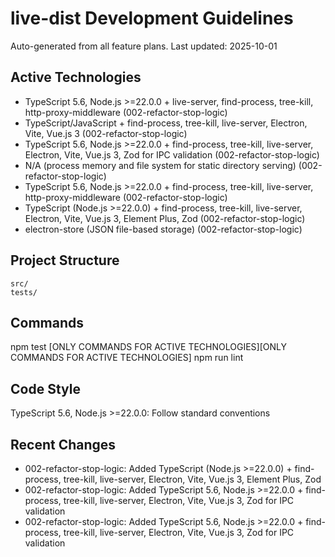 # live-dist Development Guidelines

Auto-generated from all feature plans. Last updated: 2025-10-01

## Active Technologies
- TypeScript 5.6, Node.js >=22.0.0 + live-server, find-process, tree-kill, http-proxy-middleware (002-refactor-stop-logic)
- TypeScript/JavaScript + find-process, tree-kill, live-server, Electron, Vite, Vue.js 3 (002-refactor-stop-logic)
- TypeScript 5.6, Node.js >=22.0.0 + find-process, tree-kill, live-server, Electron, Vite, Vue.js 3, Zod for IPC validation (002-refactor-stop-logic)
- N/A (process memory and file system for static directory serving) (002-refactor-stop-logic)
- TypeScript 5.6, Node.js >=22.0.0 + find-process, tree-kill, live-server, http-proxy-middleware (002-refactor-stop-logic)
- TypeScript (Node.js >=22.0.0) + find-process, tree-kill, live-server, Electron, Vite, Vue.js 3, Element Plus, Zod (002-refactor-stop-logic)
- electron-store (JSON file-based storage) (002-refactor-stop-logic)

## Project Structure
```
src/
tests/
```

## Commands
npm test [ONLY COMMANDS FOR ACTIVE TECHNOLOGIES][ONLY COMMANDS FOR ACTIVE TECHNOLOGIES] npm run lint

## Code Style
TypeScript 5.6, Node.js >=22.0.0: Follow standard conventions

## Recent Changes
- 002-refactor-stop-logic: Added TypeScript (Node.js >=22.0.0) + find-process, tree-kill, live-server, Electron, Vite, Vue.js 3, Element Plus, Zod
- 002-refactor-stop-logic: Added TypeScript 5.6, Node.js >=22.0.0 + find-process, tree-kill, live-server, Electron, Vite, Vue.js 3, Zod for IPC validation
- 002-refactor-stop-logic: Added TypeScript 5.6, Node.js >=22.0.0 + find-process, tree-kill, live-server, Electron, Vite, Vue.js 3, Zod for IPC validation

<!-- MANUAL ADDITIONS START -->
<!-- MANUAL ADDITIONS END -->
